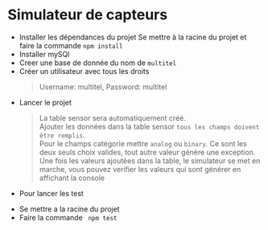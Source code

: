 # Simulateur de capteurs 
 * Installer les dépendances du projet
  Se mettre à la racine du projet et faire la commande ``` npm install ```
 * Installer mySQl
 * Creer une base de donnée du nom de ```multitel```
 * Créer un utilisateur avec tous les droits
    > Username: multitel, Password: multitel
 * Lancer le projet
   > La table sensor sera automatiquement créé.<br/>
   > Ajouter les données dans la table sensor ```tous les champs doivent être remplis```.<br/>
   > Pour le champs catégorie mettre ```analog``` ou ```binary```. Ce sont les deux seuls choix valides, tout autre valeur génère une exception.<br/>
   > Une fois les valeurs ajoutées dans la table, le simulateur se met en marche, vous pouvez verifier les valeurs qui sont générer en affichant la console<br/>
* Pour lancer les test
-  Se mettre a la racine du projet
- Faire la commande ``` npm test```
